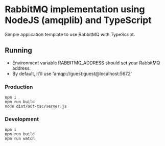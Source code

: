 # RabbitMQ implementation using NodeJS (amqplib) and TypeScript 

Simple application template to use RabbitMQ with TypeScript.

## Running

* Environment variable RABBITMQ_ADDRESS should set your RabbitMQ address.
* By default, it'll use 'amqp://guest:guest@localhost:5672'

### Production

```
npm i 
npm run build
node dist/out-tsc/server.js
```

### Development

```
npm i 
npm run build
npm run watch
```